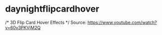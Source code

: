 # daynightflipcardhover

/* 3D Flip Card Hover Effects */
Source: https://www.youtube.com/watch?v=60v3PKVjM2Q
